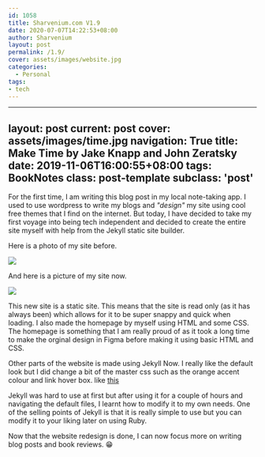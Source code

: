 ```yaml
---
id: 1058
title: Sharvenium.com V1.9
date: 2020-07-07T14:22:53+08:00
author: Sharvenium
layout: post
permalink: /1.9/
cover: assets/images/website.jpg
categories:
  - Personal
tags:
- tech
---
```

---
layout: post
current: post
cover: assets/images/time.jpg
navigation: True
title: Make Time by Jake Knapp and John Zeratsky 
date: 2019-11-06T16:00:55+08:00
tags: BookNotes
class: post-template
subclass: 'post'
---

For the first time, I am writing this blog post in my local note-taking app. I used to use wordpress to write my blogs and _"design"_ my site using cool free themes that I find on the internet. But today, I have decided to take my first voyage into being tech independent and decided to create the entire site myself with help from the Jekyll static site builder. 

Here is a photo of my site before.

<img src="{{site.baseurl}}/assets/images/oldsite.png">

And here is a picture of my site now. 

<img src="{{site.baseurl}}/assets/images/newsite.png">

This new site is a static site. This means that the site is read only (as it has always been) which allows for it to be super snappy and quick when loading. I also made the homepage by myself using HTML and some CSS. The homepage is something that I am really proud of as it took a long time to make the orginal design in Figma before making it using basic HTML and CSS. 

Other parts of the website is made using Jekyll Now. I really like the default look but I did change a bit of the master css such as the orange accent colour and link hover box. like [this]({{site.baseurl}}/2.0)

Jekyll was hard to use at first but after using it for a couple of hours and navigating the default files, I learnt how to modify it to my own needs. One of the selling points of Jekyll is that it is really simple to use but you can modify it to your liking later on using Ruby. 

Now that the website redesign is done, I can now focus more on writing blog posts and book reviews. 😁
